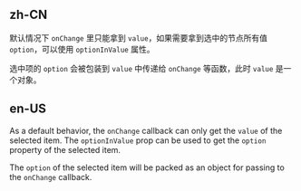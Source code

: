 ## zh-CN

默认情况下 `onChange` 里只能拿到 `value`，如果需要拿到选中的节点所有值 `option`，可以使用 `optionInValue` 属性。

选中项的 `option` 会被包装到 `value` 中传递给 `onChange` 等函数，此时 `value` 是一个对象。

## en-US

As a default behavior, the `onChange` callback can only get the `value` of the selected item. The `optionInValue` prop can be used to get the `option` property of the selected item.

The `option` of the selected item will be packed as an object for passing to the `onChange` callback.
